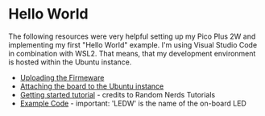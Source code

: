 # Hello World
The following resources were very helpful setting up my Pico Plus 2W and implementing my first "Hello World" example.
I'm using Visual Studio Code in combination with WSL2. That means, that my development environment is hosted within the Ubuntu instance.

* [Uploading the Firmeware](https://github.com/pimoroni/pimoroni-pico-rp2350)
* [Attaching the board to the Ubuntu instance](https://learn.microsoft.com/en-us/windows/wsl/connect-usb)
* [Getting started tutorial](https://randomnerdtutorials.com/raspberry-pi-pico-vs-code-micropython/) - credits to Random Nerds Tutorials
* [Example Code](https://github.com/pimoroni/pimoroni-pico-rp2350/blob/main/micropython/examples/pico_plus_2_w/onboard_led.py) - important: 'LEDW' is the name of the on-board LED